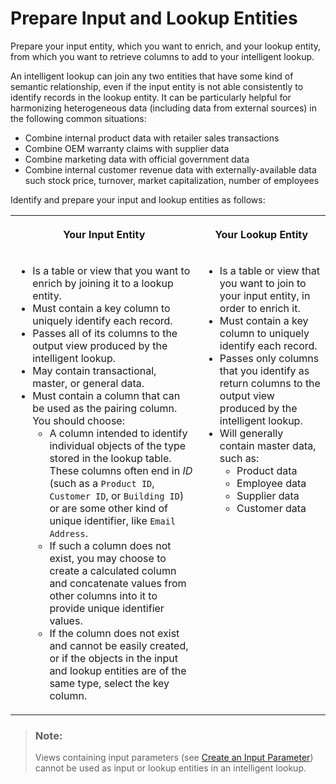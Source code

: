 <!-- loio1fc32b552d144ee6b504bd290be443c3 -->

# Prepare Input and Lookup Entities

Prepare your input entity, which you want to enrich, and your lookup entity, from which you want to retrieve columns to add to your intelligent lookup.

An intelligent lookup can join any two entities that have some kind of semantic relationship, even if the input entity is not able consistently to identify records in the lookup entity. It can be particularly helpful for harmonizing heterogeneous data \(including data from external sources\) in the following common situations:

-   Combine internal product data with retailer sales transactions
-   Combine OEM warranty claims with supplier data
-   Combine marketing data with official government data
-   Combine internal customer revenue data with externally-available data such stock price, turnover, market capitalization, number of employees

Identify and prepare your input and lookup entities as follows:


<table>
<tr>
<th valign="top">

Your Input Entity



</th>
<th valign="top">

Your Lookup Entity



</th>
</tr>
<tr>
<td valign="top">

-   Is a table or view that you want to enrich by joining it to a lookup entity.
-   Must contain a key column to uniquely identify each record.
-   Passes all of its columns to the output view produced by the intelligent lookup.
-   May contain transactional, master, or general data.
-   Must contain a column that can be used as the pairing column. You should choose:
    -   A column intended to identify individual objects of the type stored in the lookup table. These columns often end in *ID* \(such as a `Product ID`, `Customer ID`, or `Building ID`\) or are some other kind of unique identifier, like `Email Address`.
    -   If such a column does not exist, you may choose to create a calculated column and concatenate values from other columns into it to provide unique identifier values.
    -   If the column does not exist and cannot be easily created, or if the objects in the input and lookup entities are of the same type, select the key column.




</td>
<td valign="top">

-   Is a table or view that you want to join to your input entity, in order to enrich it.
-   Must contain a key column to uniquely identify each record.
-   Passes only columns that you identify as return columns to the output view produced by the intelligent lookup.
-   Will generally contain master data, such as:
    -   Product data
    -   Employee data
    -   Supplier data
    -   Customer data




</td>
</tr>
</table>

> ### Note:  
> Views containing input parameters \(see [Create an Input Parameter](create-an-input-parameter-53fa99a.md)\) cannot be used as input or lookup entities in an intelligent lookup.

